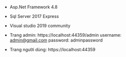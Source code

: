 - Asp.Net Framework 4.8
- Sql Server 2017 Express
- Visual studio 2019 community

- Trang admin: https://localhost:44359/admin
  username: admin@gmail.com
  password: adminpassword
  
- Trang người dùng: https://localhost:44359
